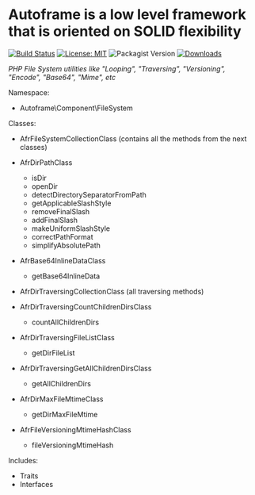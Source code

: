 # Autoframe is a low level framework that is oriented on SOLID flexibility

[![Build Status](https://github.com/autoframe/components-filesystem/workflows/PHPUnit-tests/badge.svg?branch=main)](https://github.com/autoframe/components-filesystem/actions?query=branch:main)
[![License: MIT](https://img.shields.io/badge/License-MIT-green.svg)](https://opensource.org/licenses/MIT)
![Packagist Version](https://img.shields.io/packagist/v/autoframe/components-filesystem?label=packagist%20stable)
[![Downloads](https://img.shields.io/packagist/dm/autoframe/components-filesystem.svg)](https://packagist.org/packages/autoframe/components-filesystem)

*PHP File System utilities like "Looping", "Traversing", "Versioning", "Encode", "Base64", "Mime", etc*

Namespace:
- Autoframe\\Component\\FileSystem

Classes:
- AfrFileSystemCollectionClass (contains all the methods from the next classes)
- AfrDirPathClass
  -  isDir
  -  openDir
  -  detectDirectorySeparatorFromPath
  -  getApplicableSlashStyle
  -  removeFinalSlash
  -  addFinalSlash
  -  makeUniformSlashStyle
  -  correctPathFormat
  -  simplifyAbsolutePath

- AfrBase64InlineDataClass
  - getBase64InlineData
 
- AfrDirTraversingCollectionClass (all traversing methods)
- AfrDirTraversingCountChildrenDirsClass
  - countAllChildrenDirs
- AfrDirTraversingFileListClass
  - getDirFileList
- AfrDirTraversingGetAllChildrenDirsClass
  - getAllChildrenDirs

- AfrDirMaxFileMtimeClass
  - getDirMaxFileMtime
- AfrFileVersioningMtimeHashClass
  - fileVersioningMtimeHash

Includes:
- Traits
- Interfaces